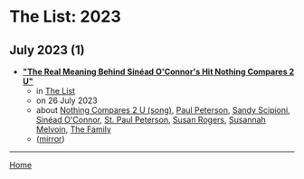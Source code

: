 # The List: 2023

## July 2023 (1)

 - [**"The Real Meaning Behind Sinéad O'Connor's Hit Nothing Compares 2 U"**](https://www.thelist.com/1349960/real-meaning-behind-sinead-oconnor-hit-nothing-compares-2-u/)
    - in [The List](../../../publications/k-o/the-list/index.md)
    - on 26 July 2023
    - about [Nothing Compares 2 U (song)](../../../topics/song/nothing-compares-2-u/index.md), [Paul Peterson](../../../topics/paul-peterson/index.md), [Sandy Scipioni](../../../topics/sandy-scipioni/index.md), [Sinéad O'Connor](../../../topics/sin-ad-o-connor/index.md), [St. Paul Peterson](../../../topics/st-paul-peterson/index.md), [Susan Rogers](../../../topics/susan-rogers/index.md), [Susannah Melvoin](../../../topics/susannah-melvoin/index.md), [The Family](../../../topics/the-family/index.md)
    - ([mirror](https://web.archive.org/web/*/https://www.thelist.com/1349960/real-meaning-behind-sinead-oconnor-hit-nothing-compares-2-u/))

----

[Home](../index.md)
